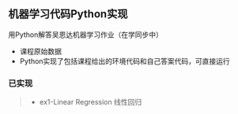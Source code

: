 ## 机器学习代码Python实现
用Python解答吴恩达机器学习作业（在学同步中）
* 课程原始数据
* Python实现了包括课程给出的环境代码和自己答案代码，可直接运行

### 已实现
> * ex1-Linear Regression 线性回归

